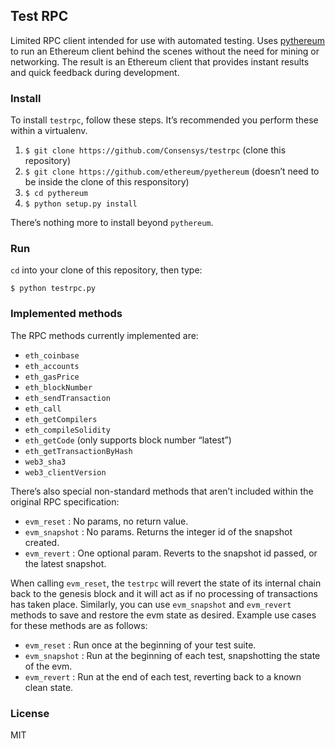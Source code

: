 ## Test RPC

Limited RPC client intended for use with automated testing. Uses [pythereum](https://github.com/ethereum/pyethereum) to run an Ethereum client behind the scenes without the need for mining or networking. The result is an Ethereum client that provides instant results and quick feedback during development.

### Install

To install `testrpc`, follow these steps. It’s recommended you perform these within a virtualenv.

1. `$ git clone https://github.com/Consensys/testrpc` (clone this repository)
2. `$ git clone https://github.com/ethereum/pyethereum` (doesn’t need to be inside the clone of this responsitory)
3. `$ cd pythereum`
4. `$ python setup.py install`

There’s nothing more to install beyond `pythereum`.

### Run

`cd` into your clone of this repository, then type:

```
$ python testrpc.py
```

### Implemented methods

The RPC methods currently implemented are:

* `eth_coinbase`
* `eth_accounts`
* `eth_gasPrice`
* `eth_blockNumber`
* `eth_sendTransaction`
* `eth_call`
* `eth_getCompilers`
* `eth_compileSolidity`
* `eth_getCode` (only supports block number “latest”)
* `eth_getTransactionByHash`
* `web3_sha3`
* `web3_clientVersion`

There’s also special non-standard methods that aren’t included within the original RPC specification:

* `evm_reset` : No params, no return value.
* `evm_snapshot` : No params. Returns the integer id of the snapshot created.
* `evm_revert` : One optional param. Reverts to the snapshot id passed, or the latest snapshot.

When calling `evm_reset`, the `testrpc` will revert the state of its internal chain back to the genesis block and it will act as if no processing of transactions has taken place. Similarly, you can use `evm_snapshot` and `evm_revert` methods to save and restore the evm state as desired. Example use cases for these methods are as follows:

* `evm_reset` : Run once at the beginning of your test suite. 
* `evm_snapshot` : Run at the beginning of each test, snapshotting the state of the evm.
* `evm_revert` : Run at the end of each test, reverting back to a known clean state.

### License

MIT